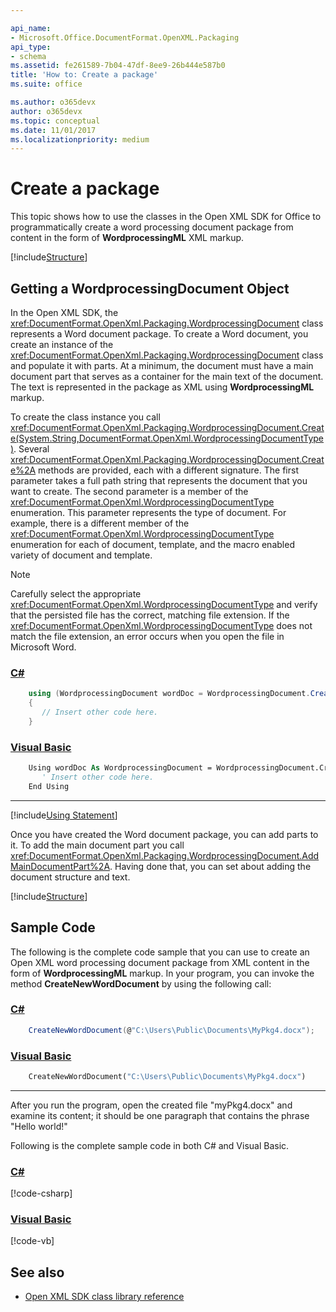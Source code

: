 ```yaml
---

api_name:
- Microsoft.Office.DocumentFormat.OpenXML.Packaging
api_type:
- schema
ms.assetid: fe261589-7b04-47df-8ee9-26b444e587b0
title: 'How to: Create a package'
ms.suite: office

ms.author: o365devx
author: o365devx
ms.topic: conceptual
ms.date: 11/01/2017
ms.localizationpriority: medium
---
```


# Create a package

This topic shows how to use the classes in the Open XML SDK for
Office to programmatically create a word processing document package
from content in the form of **WordprocessingML** XML markup.

[!include[Structure](../includes/word/packages-and-document-parts.md)]

## Getting a WordprocessingDocument Object

In the Open XML SDK, the <xref:DocumentFormat.OpenXml.Packaging.WordprocessingDocument> class represents a Word document package. To create a Word document, you create an instance
of the <xref:DocumentFormat.OpenXml.Packaging.WordprocessingDocument> class and
populate it with parts. At a minimum, the document must have a main
document part that serves as a container for the main text of the
document. The text is represented in the package as XML using **WordprocessingML** markup.

To create the class instance you call <xref:DocumentFormat.OpenXml.Packaging.WordprocessingDocument.Create(System.String,DocumentFormat.OpenXml.WordprocessingDocumentType)>. Several <xref:DocumentFormat.OpenXml.Packaging.WordprocessingDocument.Create%2A> methods are
provided, each with a different signature. The first parameter takes a full path
string that represents the document that you want to create. The second
parameter is a member of the <xref:DocumentFormat.OpenXml.WordprocessingDocumentType> enumeration.
This parameter represents the type of document. For example, there is a
different member of the <xref:DocumentFormat.OpenXml.WordprocessingDocumentType> enumeration for each
of document, template, and the macro enabled variety of document and
template.

> [!NOTE]
> Carefully select the appropriate <xref:DocumentFormat.OpenXml.WordprocessingDocumentType> and verify that the persisted file has the correct, matching file extension. If the <xref:DocumentFormat.OpenXml.WordprocessingDocumentType> does not match the file extension, an error occurs when you open the file in Microsoft Word.

### [C#](#tab/cs-0)
```csharp
    using (WordprocessingDocument wordDoc = WordprocessingDocument.Create(document, WordprocessingDocumentType.Document))
    {
       // Insert other code here. 
    }
```

### [Visual Basic](#tab/vb-0)
```vb
    Using wordDoc As WordprocessingDocument = WordprocessingDocument.Create(document, WordprocessingDocumentType.Document)
       ' Insert other code here. 
    End Using
```
***

[!include[Using Statement](../includes/word/using-statement.md)]

Once you have created the Word document package, you can add parts to
it. To add the main document part you call <xref:DocumentFormat.OpenXml.Packaging.WordprocessingDocument.AddMainDocumentPart%2A>. Having done that,
you can set about adding the document structure and text.

[!include[Structure](../includes/word/structure.md)]

## Sample Code

The following is the complete code sample that you can use to create an
Open XML word processing document package from XML content in the form
of **WordprocessingML** markup. In your
program, you can invoke the method **CreateNewWordDocument** by using the following
call:

### [C#](#tab/cs-1)
```csharp
    CreateNewWordDocument(@"C:\Users\Public\Documents\MyPkg4.docx");
```

### [Visual Basic](#tab/vb-1)
```vb
    CreateNewWordDocument("C:\Users\Public\Documents\MyPkg4.docx")
```
***

After you run the program, open the created file "myPkg4.docx" and
examine its content; it should be one paragraph that contains the phrase
"Hello world!"

Following is the complete sample code in both C\# and Visual Basic.

### [C#](#tab/cs)
[!code-csharp[](../../samples/word/create_a_package/cs/Program.cs)]

### [Visual Basic](#tab/vb)
[!code-vb[](../../samples/word/create_a_package/vb/Program.vb)]

## See also

- [Open XML SDK class library reference](/office/open-xml/open-xml-sdk)

